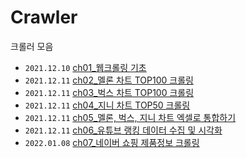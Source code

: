 # Crawler
크롤러 모음

- `2021.12.10` [ch01_웹크롤링 기초](https://github.com/yujeong0121/Crawler/blob/main/ch01_%EC%9B%B9%ED%81%AC%EB%A1%A4%EB%A7%81%20%EA%B8%B0%EC%B4%88.ipynb)
- `2021.12.11` [ch02_멜론 차트 TOP100 크롤링](https://github.com/yujeong0121/Crawler/blob/main/ch02_%EB%A9%9C%EB%A1%A0%20%EC%B0%A8%ED%8A%B8%20TOP100%20%ED%81%AC%EB%A1%A4%EB%A7%81.ipynb)
- `2021.12.11` [ch03_벅스 차트 TOP100 크롤링](https://github.com/yujeong0121/Crawler/blob/main/ch03_%EB%B2%85%EC%8A%A4%20%EC%B0%A8%ED%8A%B8%20TOP100%20%ED%81%AC%EB%A1%A4%EB%A7%81.ipynb)
- `2021.12.11` [ch04_지니 차트 TOP50 크롤링](https://github.com/yujeong0121/Crawler/blob/main/ch04_%EC%A7%80%EB%8B%88%20%EC%B0%A8%ED%8A%B8%20TOP50%20%ED%81%AC%EB%A1%A4%EB%A7%81.ipynb)
- `2021.12.11` [ch05_멜론, 벅스, 지니 차트 엑셀로 통합하기](https://github.com/yujeong0121/Crawler/blob/main/ch05_%EB%A9%9C%EB%A1%A0%2C%20%EB%B2%85%EC%8A%A4%2C%20%EC%A7%80%EB%8B%88%20%20%EC%B0%A8%ED%8A%B8%20%EC%97%91%EC%85%80%EB%A1%9C%20%ED%86%B5%ED%95%A9%ED%95%98%EA%B8%B0.ipynb)
- `2021.12.11` [ch06_유튜브 랭킹 데이터 수집 및 시각화](https://github.com/yujeong0121/Crawler/blob/main/ch06_%EC%9C%A0%ED%8A%9C%EB%B8%8C%20%EB%9E%AD%ED%82%B9%20%EB%8D%B0%EC%9D%B4%ED%84%B0%20%EC%88%98%EC%A7%91%20%EB%B0%8F%20%EC%8B%9C%EA%B0%81%ED%99%94.ipynb)
- `2022.01.08` [ch07_네이버 쇼핑 제품정보 크롤링](https://github.com/yujeong0121/Crawler/blob/main/ch07_%EB%84%A4%EC%9D%B4%EB%B2%84%20%EC%87%BC%ED%95%91%20%EC%A0%9C%ED%92%88%EC%A0%95%EB%B3%B4%20%ED%81%AC%EB%A1%A4%EB%A7%81.ipynb)
